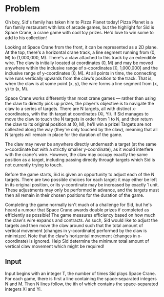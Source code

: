 # Problem

Oh boy, Sid's family has taken him to Pizza Planet today! Pizza Planet is a fun family restaurant with lots of arcade games, but the highlight for Sid is Space Crane, a crane game with cool toy prizes. He'd love to win some to add to his collection!

Looking at Space Crane from the front, it can be represented as a 2D plane. At the top, there's a horizontal crane track, a line segment running from (0, M) to (1,000,000, M). There's a claw attached to this track by an extendible wire. The claw is initially located at coordinates (0, M) and may be moved anywhere within the inclusive range of x-coordinates [0, 1,000,000] and the inclusive range of y-coordinates [0, M]. At all points in time, the connecting wire runs vertically upwards from the claw's position to the track. That is, when the claw is at some point (x, y), the wire forms a line segment from (x, y) to (x, M).

Space Crane works differently than most crane games — rather than using the claw to directly pick up prizes, the player's objective is to navigate the claw to a series of targets. There are N targets, all with distinct x-coordinates, with the ith target at coordinates (Xi, Yi). If Sid manages to move the claw to touch the N targets in order from 1 to N, and then return the claw to its original position at (0, M), he'll win a prize! Targets are not collected along the way (they're only touched by the claw), meaning that all N targets will remain in place for the duration of the game.

The claw may never be anywhere directly underneath a target (at the same x-coordinate but with a strictly smaller y-coordinate), as it would interfere with the crane's wire. However, the claw may occupy exactly the same position as a target, including passing directly through targets which Sid is not currently trying to touch.

Before the game starts, Sid is given an opportunity to adjust each of the N targets. There are two possible choices for each target: it may either be left in its original position, or its y-coordinate may be increased by exactly 1 unit. These adjustments may only be performed in advance, and the targets must then all remain in their chosen positions for the duration of the game.

Completing the game normally isn't much of a challenge for Sid, but he's heard a rumour that Space Crane awards double prizes if completed as efficiently as possible! The game measures efficiency based on how much the claw's wire expands and contracts. As such, Sid would like to adjust the targets and then move the claw around such that the total amount of vertical movement (changes in y-coordinate) performed by the claw is minimized. Note that the claw's horizontal movement (changes in x-coordinate) is ignored. Help Sid determine the minimum total amount of vertical claw movement which might be required!

## Input

Input begins with an integer T, the number of times Sid plays Space Crane. For each game, there is first a line containing the space-separated integers N and M. Then N lines follow, the ith of which contains the space-separated integers Xi and Yi.
